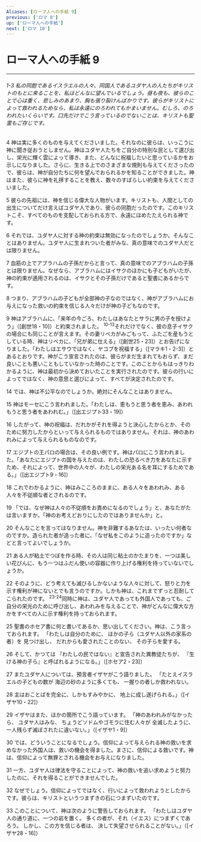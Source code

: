 ```yaml
---
Aliases: [ローマ人への手紙 9]
previous: ['ロマ 8']
up: ['ローマ人への手紙']
next: ['ロマ 10']
---
```

# ローマ人への手紙 9

***
###### 1-3 私の同胞であるイスラエルの人々、同国人であるユダヤ人の人たちがキリストのもとに来ることを、私はどんなに望んでいるでしょう。昼も夜も、彼らのことで心は重く、悲しみのあまり、胸も張り裂けんばかりです。彼らがキリストによって救われるためなら、私は永遠にのろわれてもかまいません。むしろ、のろわれたいくらいです。口先だけでこう言っているのでないことは、キリストも聖霊もご存じです。 



4 
神は実に多くのものを与えてくださいました。それなのに彼らは、いっこうに神に聞き従おうとしません。神はユダヤ人たちをご自分の特別な民として選び出し、栄光に輝く雲によって導き、また、どんなに祝福したいと思っているかをお示しになりました。さらに、生きる上でのさまざまな規則も与えてくださったので、彼らは、神が自分たちに何を望んでおられるかを知ることができました。神はまた、彼らに神を礼拝することを教え、数々のすばらしい約束を与えてくださいました。 



5 
彼らの先祖には、神を信じる偉大な人物がいます。キリストも、人間としての出生についてだけ言えばユダヤ人であり、彼らの同胞だったのです。このキリストこそ、すべてのものを支配しておられる方で、永遠にほめたたえられる神です。 



6 
それでは、ユダヤ人に対する神の約束は無効になったのでしょうか。そんなことはありません。ユダヤ人に生まれついた者がみな、真の意味でのユダヤ人だとは限りません。 



7 
血筋の上でアブラハムの子孫だからと言って、真の意味でのアブラハムの子孫とは限りません。なぜなら、アブラハムにはイサクのほかにも子どもがいたが、神の約束が適用されるのは、イサクとその子孫だけであると聖書にあるからです。 



8 
つまり、アブラハムの子どもが全部神の子なのではなく、神がアブラハムにお与えになった救いの約束を信じる人々だけが神の子どもなのです。 



9 
神はアブラハムに、「来年の今ごろ、わたしはあなたとサラに男の子を授けよう」（[創世18・10]）と約束されました。 <sup class="versenum">10-13</sup>それだけでなく、彼の息子イサクの場合にも同じことが言えます。その妻リベカがみごもって、ふたごを産もうとしている時、神はリベカに、「兄が弟に仕える」（[創世25・23]）とお告げになりました。「わたしはエサウではなく、ヤコブを祝福する」（[マラキ1・2-3]）とあるとおりです。神がこう宣言されたのは、彼らがまだ生まれてもおらず、まだ良いことも悪いこともしていなかった時のことです。このことからもはっきりわかるように、神は最初から決めておいたことを実行されたのです。彼らの行いによってではなく、神の意思と選びによって、すべてが決定されたのです。 



14 
では、神は不公平なのでしょうか。絶対にそんなことはありません。 



15 
神はモーセにこう言われました。「わたしは、恵もうと思う者を恵み、あわれもうと思う者をあわれむ。」（[出エジプト33・19]） 



16 
したがって、神の祝福は、だれかがそれを得ようと決心したからとか、そのために努力したからといって与えられるものではありません。それは、神のあわれみによって与えられるものなのです。 



17 
エジプトの王パロの場合は、その良い例です。神はパロにこう言われました。「あなたにエジプトの国を与えたのは、わたしの恐るべき力をあなたに示すため、それによって、世界中の人々が、わたしの栄光ある名を耳にするためである。」（[出エジプト9・16]） 



18 
これでわかるように、神はみこころのままに、ある人々をあわれみ、ある人々を不従順な者とされるのです。 



19 
「では、なぜ神は人々の不従順をお責めになるのでしょう」と、あなたがたは言いますか。「神のお考えどおりにしたのではありませんか」と。 



20 
そんなことを言ってはなりません。神を非難するあなたは、いったい何者なのですか。造られた者が造った者に、「なぜ私をこのように造ったのですか」などと言ってよいでしょうか。 



21 
ある人が粘土でつぼを作る時、その人は同じ粘土のかたまりを、一つは美しい花びんに、もう一つはふだん使いの容器に作り上げる権利を持っていないでしょうか。 



22 
そのように、どう考えても滅びるしかないような人々に対して、怒りと力を示す権利が神にないとでも言うのですか。しかも神は、これまでずっと忍耐してこられたのです。 <sup class="versenum">23-24</sup>同時に神は、ユダヤ人であっても外国人であっても、ご自分の栄光のために呼び出し、あわれみを与えることで、神がどんなに偉大な方かをすべての人に示す権利を持っておられます。 



25 
聖書のホセア書に何と書いてあるか、思い出してください。神は、こう言っておられます。 「わたしは自分のために、 ほかの子ら（ユダヤ人以外の家系の者）を 見つけ出し、 だれからも愛されたことのない、 その子らを愛する。 



26 
そして、かつては 『わたしの民ではない』と宣告された異教徒たちが、 『生ける神の子ら』と呼ばれるようになる。」（[ホセア2・23]） 



27 
またユダヤ人については、預言者イザヤがこう語りました。 「たとえイスラエルの子どもの数が 海辺の砂のように多くても、 一握りの者しか救われない。 



28 
主はおことばを完全に、しかもすみやかに、 地上に成し遂げられる。」（[イザヤ10・22]） 



29 
イザヤはまた、ほかの箇所でこう語っています。 「神のあわれみがなかったら、 ユダヤ人はみな、 ちょうどソドムやゴモラに住む人々が 全滅したように、 一人残らず滅ぼされたに違いない。」（[イザヤ1・9]） 



30 
では、どういうことになるでしょう。信仰によって与えられる神の救いを求めなかった外国人は、救いの機会を得ました。まさに、信仰による救いです。神は、信仰によって無罪とされる機会をお与えになりました。 



31 
一方、ユダヤ人は律法を守ることによって、神の救いを追い求めようと努力したのに、それを得ることができませんでした。 



32 
なぜでしょう。信仰によってではなく、行いによって救われようとしたからです。彼らは、キリストというつまずきの石につまずいたのです。 



33 
このことについて、神は次のように警告しておられます。 「わたしはユダヤ人の通り道に、一つの岩を置く。 多くの者が、それ（イエス）につまずくであろう。 しかし、この方を信じる者は、 決して失望させられることがない。」（[イザヤ28・16]）
